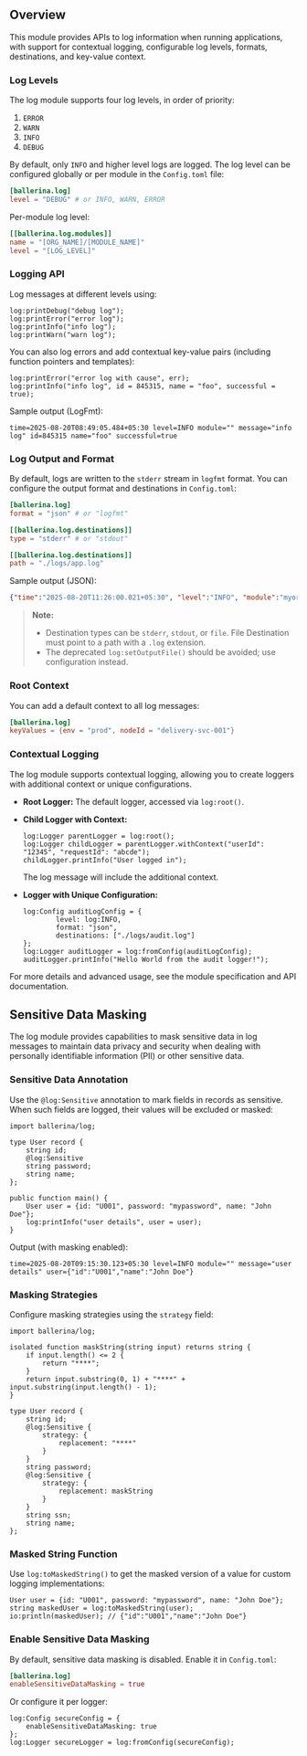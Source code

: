 ## Overview

This module provides APIs to log information when running applications, with support for contextual logging, configurable log levels, formats, destinations, and key-value context.

### Log Levels

The log module supports four log levels, in order of priority:

1. `ERROR`
2. `WARN`
3. `INFO`
4. `DEBUG`

By default, only `INFO` and higher level logs are logged. The log level can be configured globally or per module in the `Config.toml` file:

```toml
[ballerina.log]
level = "DEBUG" # or INFO, WARN, ERROR
```

Per-module log level:

```toml
[[ballerina.log.modules]]
name = "[ORG_NAME]/[MODULE_NAME]"
level = "[LOG_LEVEL]"
```

### Logging API

Log messages at different levels using:

```ballerina
log:printDebug("debug log");
log:printError("error log");
log:printInfo("info log");
log:printWarn("warn log");
```

You can also log errors and add contextual key-value pairs (including function pointers and templates):

```ballerina
log:printError("error log with cause", err);
log:printInfo("info log", id = 845315, name = "foo", successful = true);
```

Sample output (LogFmt):

```log
time=2025-08-20T08:49:05.484+05:30 level=INFO module="" message="info log" id=845315 name="foo" successful=true
```

### Log Output and Format

By default, logs are written to the `stderr` stream in `logfmt` format. You can configure the output format and destinations in `Config.toml`:

```toml
[ballerina.log]
format = "json" # or "logfmt"

[[ballerina.log.destinations]]
type = "stderr" # or "stdout"

[[ballerina.log.destinations]]
path = "./logs/app.log"
```

Sample output (JSON):

```json
{"time":"2025-08-20T11:26:00.021+05:30", "level":"INFO", "module":"myorg/foo", "message":"Authenticating user"}
```

> **Note:**
>
> - Destination types can be `stderr`, `stdout`, or `file`. File Destination must point to a path with a `.log` extension.
> - The deprecated `log:setOutputFile()` should be avoided; use configuration instead.

### Root Context

You can add a default context to all log messages:

```toml
[ballerina.log]
keyValues = {env = "prod", nodeId = "delivery-svc-001"}
```

### Contextual Logging

The log module supports contextual logging, allowing you to create loggers with additional context or unique configurations.

- **Root Logger:** The default logger, accessed via `log:root()`.
- **Child Logger with Context:**

    ```ballerina
    log:Logger parentLogger = log:root();
    log:Logger childLogger = parentLogger.withContext("userId": "12345", "requestId": "abcde");
    childLogger.printInfo("User logged in");
    ```

    The log message will include the additional context.

- **Logger with Unique Configuration:**

    ```ballerina
    log:Config auditLogConfig = {
            level: log:INFO,
            format: "json",
            destinations: ["./logs/audit.log"]
    };
    log:Logger auditLogger = log:fromConfig(auditLogConfig);
    auditLogger.printInfo("Hello World from the audit logger!");
    ```

For more details and advanced usage, see the module specification and API documentation.

## Sensitive Data Masking

The log module provides capabilities to mask sensitive data in log messages to maintain data privacy and security when dealing with personally identifiable information (PII) or other sensitive data.

### Sensitive Data Annotation

Use the `@log:Sensitive` annotation to mark fields in records as sensitive. When such fields are logged, their values will be excluded or masked:

```ballerina
import ballerina/log;

type User record {
    string id;
    @log:Sensitive
    string password;
    string name;
};

public function main() {
    User user = {id: "U001", password: "mypassword", name: "John Doe"};
    log:printInfo("user details", user = user);
}
```

Output (with masking enabled):

```log
time=2025-08-20T09:15:30.123+05:30 level=INFO module="" message="user details" user={"id":"U001","name":"John Doe"}
```

### Masking Strategies

Configure masking strategies using the `strategy` field:

```ballerina
import ballerina/log;

isolated function maskString(string input) returns string {
    if input.length() <= 2 {
        return "****";
    }
    return input.substring(0, 1) + "****" + input.substring(input.length() - 1);
}

type User record {
    string id;
    @log:Sensitive {
        strategy: {
            replacement: "****"
        }   
    }
    string password;
    @log:Sensitive {
        strategy: {
            replacement: maskString
        }
    }
    string ssn;
    string name;
};
```

### Masked String Function

Use `log:toMaskedString()` to get the masked version of a value for custom logging implementations:

```ballerina
User user = {id: "U001", password: "mypassword", name: "John Doe"};
string maskedUser = log:toMaskedString(user);
io:println(maskedUser); // {"id":"U001","name":"John Doe"}
```

### Enable Sensitive Data Masking

By default, sensitive data masking is disabled. Enable it in `Config.toml`:

```toml
[ballerina.log]
enableSensitiveDataMasking = true
```

Or configure it per logger:

```ballerina
log:Config secureConfig = {
    enableSensitiveDataMasking: true
};
log:Logger secureLogger = log:fromConfig(secureConfig);
```
